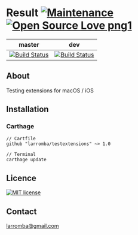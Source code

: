# Result [![Maintenance](https://img.shields.io/badge/Maintained%3F-yes-green.svg)](https://GitHub.com/Naereen/StrapDown.js/graphs/commit-activity) [![Open Source Love png1](https://badges.frapsoft.com/os/v1/open-source.png?v=103)](https://github.com/ellerbrock/open-source-badges/)

| master  | dev |
| ------------- | ------------- |
| [![Build Status](https://travis-ci.com/larromba/testextensions.svg?branch=master)](https://travis-ci.com/larromba/testextensions) | [![Build Status](https://travis-ci.com/larromba/TestExtensions.svg?branch=dev)](https://travis-ci.com/larromba/TestExtensions) |

## About
Testing extensions for macOS / iOS

## Installation

### Carthage

```
// Cartfile
github "larromba/testextensions" ~> 1.0
```

```
// Terminal
carthage update
```

## Licence
[![MIT license](https://img.shields.io/badge/License-MIT-blue.svg)](https://lbesson.mit-license.org/)

## Contact
larromba@gmail.com
